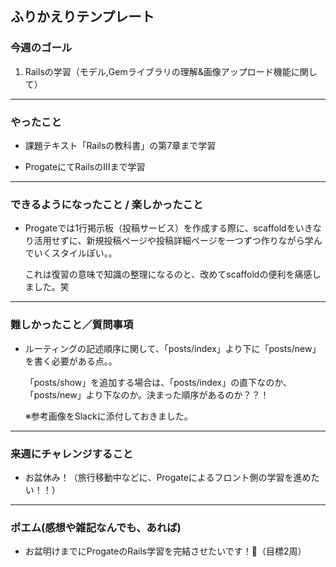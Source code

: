 ## ふりかえりテンプレート

### 今週のゴール
1. Railsの学習（モデル,Gemライブラリの理解&画像アップロード機能に関して）

---
### やったこと
- 課題テキスト「Railsの教科書」の第7章まで学習

- ProgateにてRailsのIIIまで学習

---
### できるようになったこと / 楽しかったこと
- Progateでは1行掲示板（投稿サービス）を作成する際に、scaffoldをいきなり活用せずに、新規投稿ページや投稿詳細ページを一つずつ作りながら学んでいくスタイルぽい。。

    これは復習の意味で知識の整理になるのと、改めてscaffoldの便利を痛感しました。笑


---
### 難しかったこと／質問事項
- ルーティングの記述順序に関して、「posts/index」より下に「posts/new」を書く必要がある点。。

    「posts/show」を追加する場合は、「posts/index」の直下なのか、「posts/new」より下なのか。決まった順序があるのか？？！

    ※参考画像をSlackに添付しておきました。

---
### 来週にチャレンジすること
- お盆休み！（旅行移動中などに、Progateによるフロント側の学習を進めたい！！）

---
### ポエム(感想や雑記なんでも、あれば)
- お盆明けまでにProgateのRails学習を完結させたいです！（目標2周）
